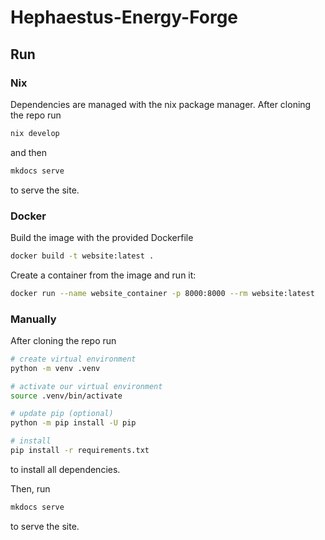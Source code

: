 # Hephaestus-Energy-Forge

## Run

### Nix

Dependencies are managed with the nix package manager. After cloning the repo run

``` bash
nix develop
```

and then

``` bash
mkdocs serve
```

to serve the site.

### Docker

Build the image with the provided Dockerfile

``` bash
docker build -t website:latest .
```

Create a container from the image and run it:

``` bash
docker run --name website_container -p 8000:8000 --rm website:latest
```

### Manually

After cloning the repo run

``` bash
# create virtual environment
python -m venv .venv

# activate our virtual environment
source .venv/bin/activate

# update pip (optional)
python -m pip install -U pip

# install
pip install -r requirements.txt
```

to install all dependencies.

Then, run

``` bash
mkdocs serve
```

to serve the site.

